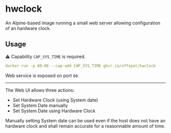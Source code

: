 hwclock
=======

An Alpine-based image running a small web server allowing configuration of an hardware clock.

## Usage

⚠️ Capability `CAP_SYS_TIME` is required.

```yaml
docker run -p 80:80 --cap-add CAP_SYS_TIME ghcr.io/offspot/hwclock
```

Web service is exposed on port `80`.

---

The Web UI allows three actions:

- Set Hardware Clock (using System date)
- Set System Date manually
- Set System Date using Hardware Clock

Manually setting System date can be used even if the host does not have an hardware clock and shall remain accurate for a reasonnable amount of time. 
